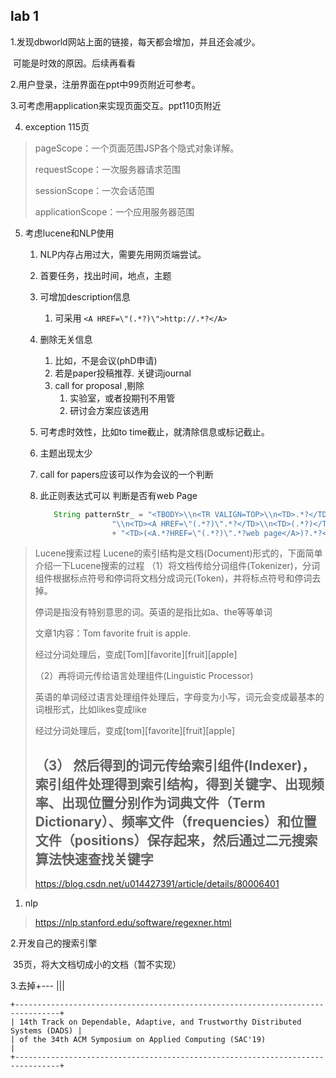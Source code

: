 ## lab 1



1.发现dbworld网站上面的链接，每天都会增加，并且还会减少。

​	可能是时效的原因。后续再看看



2.用户登录，注册界面在ppt中99页附近可参考。

3.可考虑用application来实现页面交互。ppt110页附近

4. exception 115页



> pageScope：一个页面范围JSP各个隐式对象详解。
>
> requestScope：一次服务器请求范围
>
> sessionScope：一次会话范围
>
> applicationScope：一个应用服务器范围



5. 考虑lucene和NLP使用
   1. NLP内存占用过大，需要先用网页端尝试。

   2. 首要任务，找出时间，地点，主题

   3. 可增加description信息

      1.  可采用 ```<A HREF=\"(.*?)\">http://.*?</A>```

   4. 删除无关信息
      1.  比如，不是会议(phD申请)
      2.  若是paper投稿推荐.   关键词journal
      3.  call for proposal ,剔除
          1.  实验室，或者投期刊不用管
          2.  研讨会方案应该选用

   5.  可考虑时效性，比如to time截止，就清除信息或标记截止。

   6.  主题出现太少

   7.  call for papers应该可以作为会议的一个判断

   8.  此正则表达式可以 判断是否有web Page

       ```java
          String patternStr_ = "<TBODY>\\n<TR VALIGN=TOP>\\n<TD>.*?</TD>\\n<TD>(.*?)</TD>\\n<TD>.*?</TD>" +
                       "\\n<TD><A HREF=\"(.*?)\".*?</TD>\\n<TD>(.*?)</TD>\\n"
                       + "<TD>(<A.*?HREF=\"(.*?)\".*?web page</A>)?.*?</TD>\\n</TR></TBODY>";
       
       ```



>Lucene搜索过程
>Lucene的索引结构是文档(Document)形式的，下面简单介绍一下Lucene搜索的过程 
>（1）将文档传给分词组件(Tokenizer)，分词组件根据标点符号和停词将文档分成词元(Token)，并将标点符号和停词去掉。
>
>停词是指没有特别意思的词。英语的是指比如a、the等等单词
>
>文章1内容：Tom favorite fruit is apple.
>
>经过分词处理后，变成\[Tom\]\[favorite\]\[fruit\]\[apple\]
>
>（2）再将词元传给语言处理组件(Linguistic Processor)
>
>英语的单词经过语言处理组件处理后，字母变为小写，词元会变成最基本的词根形式，比如likes变成like
>
>经过分词处理后，变成\[tom\]\[favorite\]\[fruit\]\[apple\]
>
>（3） 然后得到的词元传给索引组件(Indexer)，索引组件处理得到索引结构，得到关键字、出现频率、出现位置分别作为词典文件（Term Dictionary）、频率文件（frequencies）和位置文件（positions）保存起来，然后通过二元搜索算法快速查找关键字
>--------------------- 
>https://blog.csdn.net/u014427391/article/details/80006401



1. nlp
> https://nlp.stanford.edu/software/regexner.html



2.开发自己的搜索引擎

​	35页，将大文档切成小的文档（暂不实现）

3.去掉+--- |||

```
+--------------------------------------------------------------------------------+
| 14th Track on Dependable, Adaptive, and Trustworthy Distributed Systems (DADS) |
| of the 34th ACM Symposium on Applied Computing (SAC'19)                        |
+--------------------------------------------------------------------------------+
```

